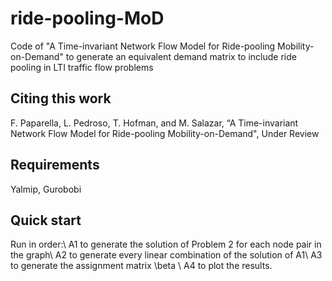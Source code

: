 # ride-pooling-MoD

Code of "A Time-invariant Network Flow Model for Ride-pooling Mobility-on-Demand" to generate an equivalent demand matrix to include ride pooling in LTI traffic flow problems

## Citing this work

F. Paparella, L. Pedroso, T. Hofman, and M. Salazar, “A Time-invariant Network Flow Model for Ride-pooling Mobility-on-Demand", Under Review

## Requirements
Yalmip, Gurobobi

## Quick start

Run in order:\\
A1 to generate the solution of Problem 2 for each node pair in the graph\\
A2 to generate every linear combination of the solution of A1\\
A3 to generate the assignment matrix \beta \\
A4 to plot the results.

